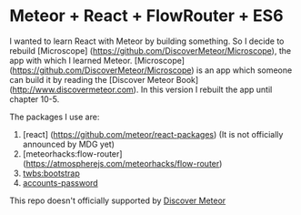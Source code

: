 # Meteor + React + FlowRouter + ES6

I wanted to learn React with Meteor by building something. So I decide to
rebuild [Microscope] (https://github.com/DiscoverMeteor/Microscope), the app with which I learned Meteor.
[Microscope] (https://github.com/DiscoverMeteor/Microscope) is an app which someone can build it by reading the [Discover Meteor Book] (http://www.discovermeteor.com).
In this version I rebuilt the app until chapter 10-5.

The packages I use are:

1. [react] (https://github.com/meteor/react-packages) (It is not officially announced by MDG yet)
2. [meteorhacks:flow-router] (https://atmospherejs.com/meteorhacks/flow-router)
3. [twbs:bootstrap](https://atmospherejs.com/twbs/bootstrap)
4. [accounts-password](https://atmospherejs.com/meteor/accounts-password)


This repo doesn't officially supported by [Discover Meteor](http://www.discovermeteor.com)
